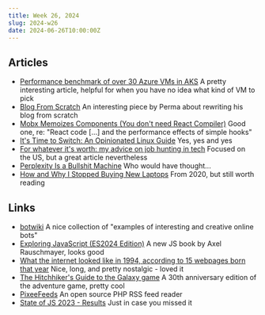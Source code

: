 ```yaml
---
title: Week 26, 2024
slug: 2024-w26
date: 2024-06-26T10:00:00Z
---
```


## Articles

- [Performance benchmark of over 30 Azure VMs in AKS](https://www.augmentedmind.de/2024/01/28/benchmark-azure-vm-in-kubernetes/)
  A pretty interesting article, helpful for when you have no idea what kind of VM to pick
- [Blog From Scratch](https://prma.dev/posts/blog-from-scratch)
  An interesting piece by Perma about rewriting his blog from scratch
- [Mobx Memoizes Components (You don't need React Compiler)](https://www.mikejohnson.dev/posts/2024/06/mobx-react-compiler)
  Good one, re: "React code [...] and the performance effects of simple hooks"
- [It's Time to Switch: An Opinionated Linux Guide](https://moddedbear.com/its-time-to-switch-an-opinionated-linux-guide/)
  Yes, yes and yes
- [For whatever it's worth: my advice on job hunting in tech](https://joshcollinsworth.com/blog/fwiw)
  Focused on the US, but a great article nevertheless
- [Perplexity Is a Bullshit Machine](https://www.wired.com/story/perplexity-is-a-bullshit-machine/)
  Who would have thought...
- [How and Why I Stopped Buying New Laptops](https://solar.lowtechmagazine.com/2020/12/how-and-why-i-stopped-buying-new-laptops)
  From 2020, but still worth reading

## Links

- [botwiki](https://botwiki.org)
  A nice collection of "examples of interesting and creative online bots"
- [Exploring JavaScript (ES2024 Edition)](https://exploringjs.com/js/)
  A new JS book by Axel Rauschmayer, looks good
- [What the internet looked like in 1994, according to 15 webpages born that year](https://www.fastcompany.com/91140068/how-the-internet-went-mainstream-in-1994)
  Nice, long, and pretty nostalgic - loved it
- [The Hitchhiker's Guide to the Galaxy game](https://www.bbc.co.uk/programmes/articles/1g84m0sXpnNCv84GpN2PLZG/the-game-30th-anniversary-edition)
  A 30th anniversary edition of the adventure game, pretty cool
- [PixeeFeeds](https://github.com/immarisabel/PixeeFeeds/)
  An open source PHP RSS feed reader
- [State of JS 2023 - Results](https://2023.stateofjs.com/en-US/)
  Just in case you missed it
